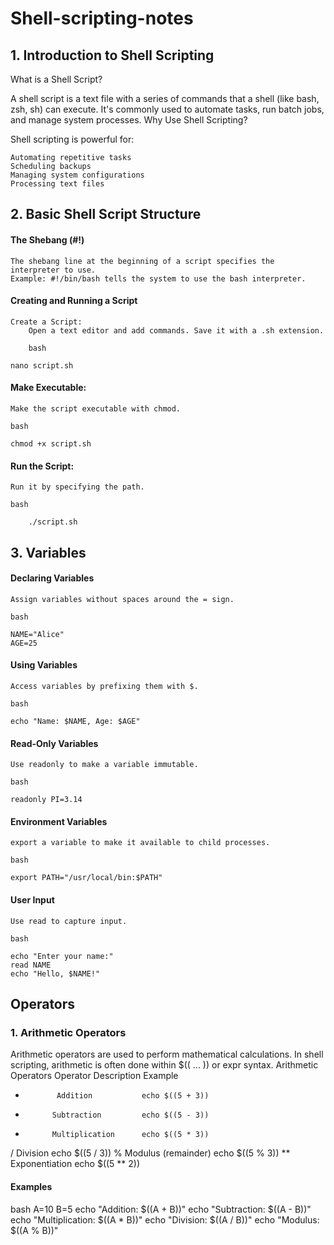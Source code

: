 # Shell-scripting-notes

## 1. Introduction to Shell Scripting
What is a Shell Script?

A shell script is a text file with a series of commands that a shell (like bash, zsh, sh) can execute. It's commonly used to automate tasks, run batch jobs, and manage system processes.
Why Use Shell Scripting?

Shell scripting is powerful for:

    Automating repetitive tasks
    Scheduling backups
    Managing system configurations
    Processing text files

## 2. Basic Shell Script Structure
#### The Shebang (#!)

    The shebang line at the beginning of a script specifies the interpreter to use.
    Example: #!/bin/bash tells the system to use the bash interpreter.

#### Creating and Running a Script

    Create a Script:
        Open a text editor and add commands. Save it with a .sh extension.

        bash

    nano script.sh

#### Make Executable:

    Make the script executable with chmod.

    bash

    chmod +x script.sh

#### Run the Script:

    Run it by specifying the path.

    bash

        ./script.sh


## 3. Variables
#### Declaring Variables

    Assign variables without spaces around the = sign.

    bash

    NAME="Alice"
    AGE=25

#### Using Variables

    Access variables by prefixing them with $.

    bash

    echo "Name: $NAME, Age: $AGE"

#### Read-Only Variables

    Use readonly to make a variable immutable.

    bash

    readonly PI=3.14

#### Environment Variables

    export a variable to make it available to child processes.

    bash

    export PATH="/usr/local/bin:$PATH"

#### User Input

    Use read to capture input.

    bash

    echo "Enter your name:"
    read NAME
    echo "Hello, $NAME!"


## Operators
### 1. Arithmetic Operators

Arithmetic operators are used to perform mathematical calculations. In shell scripting, arithmetic is often done within $(( ... )) or expr syntax.
Arithmetic Operators
Operator	Description	           Example
+	         Addition	        echo $((5 + 3))
-	        Subtraction	        echo $((5 - 3))
*	        Multiplication	    echo $((5 * 3))
/	          Division	        echo $((5 / 3))
%	      Modulus (remainder)	echo $((5 % 3))
**	        Exponentiation	    echo $((5 ** 2))

#### Examples

bash
A=10
B=5
echo "Addition: $((A + B))"
echo "Subtraction: $((A - B))"
echo "Multiplication: $((A * B))"
echo "Division: $((A / B))"
echo "Modulus: $((A % B))"







  

    
